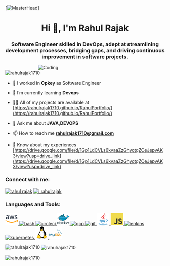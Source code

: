 [![MasterHead](https://thumbs.dreamstime.com/z/web-software-developer-banner-seacrh-bar-thin-line-objects-work-tools-desk-59453071.jpg?w=992)]
<h1 align="center">Hi 👋, I'm Rahul Rajak</h1>
<h3 align="center">Software Engineer skilled in DevOps, adept at streamlining development processes, bridging gaps, and driving continuous improvement in software projects.</h3>

<img align="right" alt="Coding" width="400" src="https://camo.githubusercontent.com/7de37139d0b4c1ce40865e799b446c0e963a3dd8fb68d239707237c40604fa3d/68747470733a2f2f63646e2e6472696262626c652e636f6d2f75736572732f3733303730332f73637265656e73686f74732f363538313234332f6176656e746f2e676966">

<p align="left"> <img src="https://komarev.com/ghpvc/?username=rahulrajak1710&label=Profile%20views&color=0e75b6&style=flat" alt="rahulrajak1710" /> </p>

- 🔭 I  worked in **Opkey** as Software Engineer

- 🌱 I’m currently learning **Devops**

- 👨‍💻 All of my projects are available at [https://rahulrajak1710.github.io/RahulPortfolio/](https://rahulrajak1710.github.io/RahulPortfolio/)

- 💬 Ask me about **JAVA,DEVOPS**

- 📫 How to reach me **rahulrajak1710@gmail.com**

- 📄 Know about my experiences [https://drive.google.com/file/d/1Gp1LdCVLs6kvaaZzGhyotqZCeJepvAK3/view?usp=drive_link](https://drive.google.com/file/d/1Gp1LdCVLs6kvaaZzGhyotqZCeJepvAK3/view?usp=drive_link)

<h3 align="left">Connect with me:</h3>
<p align="left">
<a href="https://linkedin.com/in/rahul rajak" target="blank"><img align="center" src="https://raw.githubusercontent.com/rahuldkjain/github-profile-readme-generator/master/src/images/icons/Social/linked-in-alt.svg" alt="rahul rajak" height="30" width="40" /></a>
<a href="https://instagram.com/i.rahulrajak" target="blank"><img align="center" src="https://raw.githubusercontent.com/rahuldkjain/github-profile-readme-generator/master/src/images/icons/Social/instagram.svg" alt="i.rahulrajak" height="30" width="40" /></a>
</p>

<h3 align="left">Languages and Tools:</h3>
<p align="left"> <a href="https://aws.amazon.com" target="_blank" rel="noreferrer"> <img src="https://raw.githubusercontent.com/devicons/devicon/master/icons/amazonwebservices/amazonwebservices-original-wordmark.svg" alt="aws" width="40" height="40"/> </a> <a href="https://www.gnu.org/software/bash/" target="_blank" rel="noreferrer"> <img src="https://www.vectorlogo.zone/logos/gnu_bash/gnu_bash-icon.svg" alt="bash" width="40" height="40"/> </a> <a href="https://circleci.com" target="_blank" rel="noreferrer"> <img src="https://www.vectorlogo.zone/logos/circleci/circleci-icon.svg" alt="circleci" width="40" height="40"/> </a> <a href="https://www.docker.com/" target="_blank" rel="noreferrer"> <img src="https://raw.githubusercontent.com/devicons/devicon/master/icons/docker/docker-original-wordmark.svg" alt="docker" width="40" height="40"/> </a> <a href="https://cloud.google.com" target="_blank" rel="noreferrer"> <img src="https://www.vectorlogo.zone/logos/google_cloud/google_cloud-icon.svg" alt="gcp" width="40" height="40"/> </a> <a href="https://git-scm.com/" target="_blank" rel="noreferrer"> <img src="https://www.vectorlogo.zone/logos/git-scm/git-scm-icon.svg" alt="git" width="40" height="40"/> </a> <a href="https://www.java.com" target="_blank" rel="noreferrer"> <img src="https://raw.githubusercontent.com/devicons/devicon/master/icons/java/java-original.svg" alt="java" width="40" height="40"/> </a> <a href="https://developer.mozilla.org/en-US/docs/Web/JavaScript" target="_blank" rel="noreferrer"> <img src="https://raw.githubusercontent.com/devicons/devicon/master/icons/javascript/javascript-original.svg" alt="javascript" width="40" height="40"/> </a> <a href="https://www.jenkins.io" target="_blank" rel="noreferrer"> <img src="https://www.vectorlogo.zone/logos/jenkins/jenkins-icon.svg" alt="jenkins" width="40" height="40"/> </a> <a href="https://kubernetes.io" target="_blank" rel="noreferrer"> <img src="https://www.vectorlogo.zone/logos/kubernetes/kubernetes-icon.svg" alt="kubernetes" width="40" height="40"/> </a> <a href="https://www.linux.org/" target="_blank" rel="noreferrer"> <img src="https://raw.githubusercontent.com/devicons/devicon/master/icons/linux/linux-original.svg" alt="linux" width="40" height="40"/> </a> <a href="https://www.mysql.com/" target="_blank" rel="noreferrer"> <img src="https://raw.githubusercontent.com/devicons/devicon/master/icons/mysql/mysql-original-wordmark.svg" alt="mysql" width="40" height="40"/> </a> </p>

<p><img align="left" src="https://github-readme-stats.vercel.app/api/top-langs?username=rahulrajak1710&show_icons=true&locale=en&layout=compact" alt="rahulrajak1710" /></p>

<p>&nbsp;<img align="center" src="https://github-readme-stats.vercel.app/api?username=rahulrajak1710&show_icons=true&locale=en" alt="rahulrajak1710" /></p>

<p><img align="center" src="https://github-readme-streak-stats.herokuapp.com/?user=rahulrajak1710&" alt="rahulrajak1710" /></p>

